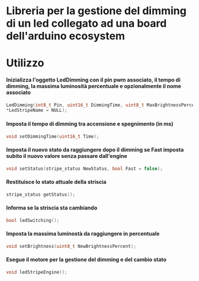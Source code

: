 # Libreria per la gestione del dimming di un led collegato ad una board dell'arduino ecosystem

# Utilizzo

#### Inizializza l'oggetto LedDimming con il pin pwm associato, il tempo di dimming, la massima luminosità percentuale e opzionalmente il nome associato
```c++
LedDimming(int8_t Pin, uint16_t DimmingTime, uint8_t MaxBrightnessPercent, const char 
*LedStripeName = NULL);
```
#### Imposta il tempo di dimming tra accensione e spegnimento (in ms)
```c++
void setDimmingTime(uint16_t Time);
```

#### Imposta il nuovo stato da raggiungere dopo il dimming se Fast imposta subito il nuovo valore senza passare dall'engine
```c++
void setStatus(stripe_status NewStatus, bool Fast = false);
```

#### Restituisce lo stato attuale della striscia
```c++
stripe_status getStatus();
```

#### Informa se la striscia sta cambiando
```c++
bool ledSwitching();
```

#### Imposta la massima luminostà da raggiungere in percentuale
```c++
void setBrightness(uint8_t NewBrightnessPercent);
```

#### Esegue il motore per la gestione del dimming e del cambio stato
```c++
void ledStripeEngine();
```